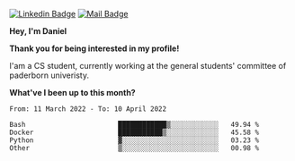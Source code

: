 [![Linkedin Badge](https://img.shields.io/badge/-LinkedIn-0e76a8?style=flat-square&logo=Linkedin&logoColor=white)](https://www.linkedin.com/in/daniel-negi-592ba3223/)
[![Mail Badge](https://img.shields.io/badge/Gmail-D14836?style=flat-square&logo=gmail&logoColor=white)](mailto:daniel.ravi.negi@googlemail.com)

**Hey, I'm Daniel**

**Thank you for being interested in my profile!**

I'am a CS student, currently working at the general students' committee of paderborn univeristy.

**What've I been up to this month?** 

<!--START_SECTION:waka-->

```text
From: 11 March 2022 - To: 10 April 2022

Bash                       ████████████▒░░░░░░░░░░░░   49.94 %
Docker                     ███████████▒░░░░░░░░░░░░░   45.58 %
Python                     ▓░░░░░░░░░░░░░░░░░░░░░░░░   03.23 %
Other                      ▒░░░░░░░░░░░░░░░░░░░░░░░░   00.98 %
```

<!--END_SECTION:waka-->
